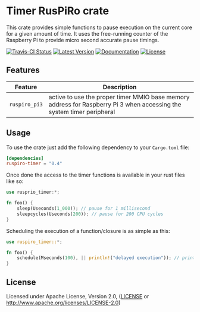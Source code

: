 # Timer RusPiRo crate

This crate provides simple functions to pause execution on the current core for a given amount of time. It uses the
free-running counter of the Raspberry Pi to provide micro second accurate pause timings.

[![Travis-CI Status](https://api.travis-ci.org/RusPiRo/ruspiro-timer.svg?branch=master)](https://travis-ci.org/RusPiRo/ruspiro-timer)
[![Latest Version](https://img.shields.io/crates/v/ruspiro-timer.svg)](https://crates.io/crates/ruspiro-timer)
[![Documentation](https://docs.rs/ruspiro-timer/badge.svg)](https://docs.rs/ruspiro-timer)
[![License](https://img.shields.io/crates/l/ruspiro-timer.svg)](https://github.com/RusPiRo/ruspiro-timer#license)

## Features
Feature         | Description
----------------|------------------------------------------------------------------------------
``ruspiro_pi3`` | active to use the proper timer MMIO base memory address for Raspberry Pi 3 when accessing the system timer peripheral


## Usage
To use the crate just add the following dependency to your ``Cargo.toml`` file:
```toml
[dependencies]
ruspiro-timer = "0.4"
```

Once done the access to the timer functions is available in your rust files like so:
```rust
use rusprio_timer:*;

fn foo() {
    sleep(Useconds(1_000)); // pause for 1 millisecond
    sleepcycles(Useconds(200)); // pause for 200 CPU cycles
}
```

Scheduling the execution of a function/closure is as simple as this:
```rust
use ruspiro_timer::*;

fn foo() {
    schedule(Mseconds(100), || println!("delayed execution")); // print after 100 milliseconds
}
```

## License
Licensed under Apache License, Version 2.0, ([LICENSE](LICENSE) or http://www.apache.org/licenses/LICENSE-2.0)
